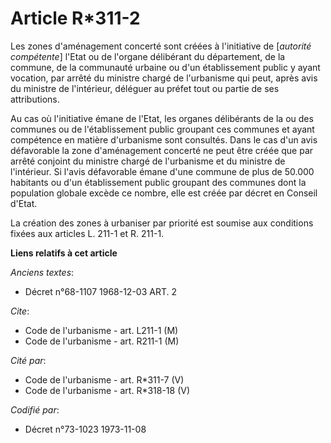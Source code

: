 # Article R*311-2

Les zones d'aménagement concerté sont créées à l'initiative de [*autorité compétente*] l'Etat ou de l'organe délibérant du
département, de la commune, de la communauté urbaine ou d'un établissement public y ayant vocation, par arrêté du ministre
chargé de l'urbanisme qui peut, après avis du ministre de l'intérieur, déléguer au préfet tout ou partie de ses attributions.

Au cas où l'initiative émane de l'Etat, les organes délibérants de la ou des communes ou de l'établissement public groupant
ces communes et ayant compétence en matière d'urbanisme sont consultés. Dans le cas d'un avis défavorable la zone
d'aménagement concerté ne peut être créée que par arrêté conjoint du ministre chargé de l'urbanisme et du ministre de
l'intérieur. Si l'avis défavorable émane d'une commune de plus de 50.000 habitants ou d'un établissement public groupant des
communes dont la population globale excède ce nombre, elle est créée par décret en Conseil d'Etat.

La création des zones à urbaniser par priorité est soumise aux conditions fixées aux articles L. 211-1 et R. 211-1.

**Liens relatifs à cet article**

_Anciens textes_:

  - Décret n°68-1107 1968-12-03 ART. 2

_Cite_:

  - Code de l'urbanisme - art. L211-1 (M)
  - Code de l'urbanisme - art. R211-1 (M)

_Cité par_:

  - Code de l'urbanisme - art. R*311-7 (V)
  - Code de l'urbanisme - art. R*318-18 (V)

_Codifié par_:

  - Décret n°73-1023 1973-11-08
